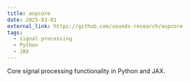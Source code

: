 ```yaml
---
title: aspcore
date: 2025-03-01
external_link: https://github.com/sounds-research/aspcore
tags:
  - signal processing
  - Python
  - JAX
---
```


Core signal processing functionality in Python and JAX. 

<!--more-->
